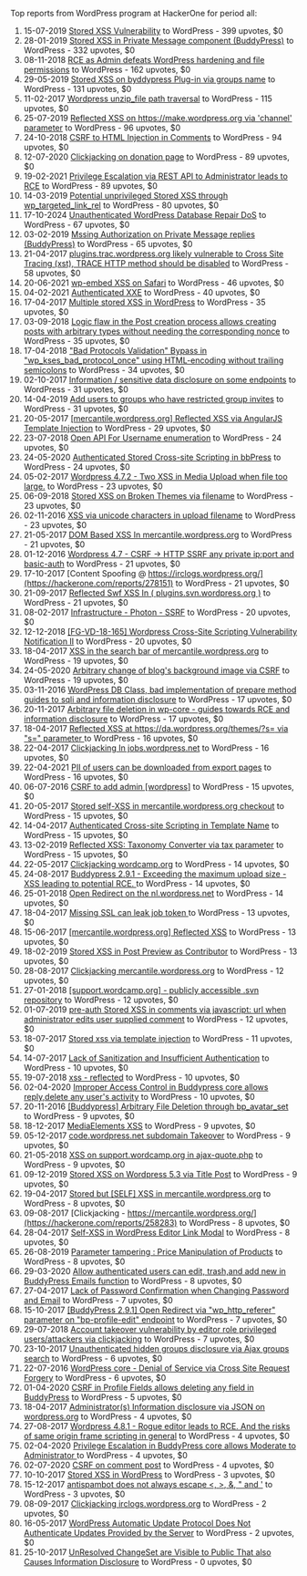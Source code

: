 Top reports from WordPress program at HackerOne for period all:

1. 15-07-2019 [Stored XSS Vulnerability](https://hackerone.com/reports/643908) to WordPress - 399 upvotes, $0
2. 28-01-2019 [Stored XSS in Private Message component (BuddyPress)](https://hackerone.com/reports/487081) to WordPress - 332 upvotes, $0
3. 08-11-2018 [RCE as Admin defeats WordPress hardening and file permissions](https://hackerone.com/reports/436928) to WordPress - 162 upvotes, $0
4. 29-05-2019 [Stored XSS on byddypress Plug-in via groups name](https://hackerone.com/reports/592316) to WordPress - 131 upvotes, $0
5. 11-02-2017 [Wordpress unzip_file path traversal](https://hackerone.com/reports/205481) to WordPress - 115 upvotes, $0
6. 25-07-2019 [Reflected XSS on https://make.wordpress.org via 'channel' parameter](https://hackerone.com/reports/659419) to WordPress - 96 upvotes, $0
7. 24-10-2018 [CSRF to HTML Injection in Comments](https://hackerone.com/reports/428019) to WordPress - 94 upvotes, $0
8. 12-07-2020 [Clickjacking on donation page](https://hackerone.com/reports/921709) to WordPress - 89 upvotes, $0
9. 19-02-2021 [Privilege Escalation via REST API to Administrator leads to RCE](https://hackerone.com/reports/1107282) to WordPress - 89 upvotes, $0
10. 14-03-2019 [Potential unprivileged Stored XSS through wp_targeted_link_rel](https://hackerone.com/reports/509930) to WordPress - 80 upvotes, $0
11. 17-10-2024 [Unauthenticated WordPress Database Repair DoS](https://hackerone.com/reports/2786591) to WordPress - 67 upvotes, $0
12. 03-02-2019 [Mssing Authorization on Private Message replies (BuddyPress)](https://hackerone.com/reports/490782) to WordPress - 65 upvotes, $0
13. 21-04-2017 [plugins.trac.wordpress.org likely vulnerable to Cross Site Tracing (xst), TRACE HTTP method should be disabled](https://hackerone.com/reports/222692) to WordPress - 58 upvotes, $0
14. 20-06-2021 [wp-embed XSS on Safari](https://hackerone.com/reports/1238528) to WordPress - 46 upvotes, $0
15. 04-02-2021 [Authenticated XXE](https://hackerone.com/reports/1095645) to WordPress - 40 upvotes, $0
16. 17-04-2017 [Multiple stored XSS in WordPress](https://hackerone.com/reports/221507) to WordPress - 35 upvotes, $0
17. 03-09-2018 [Logic flaw in the Post creation process allows creating posts with arbitrary types without needing the corresponding nonce](https://hackerone.com/reports/404323) to WordPress - 35 upvotes, $0
18. 17-04-2018 ["Bad Protocols Validation" Bypass in "wp_kses_bad_protocol_once" using HTML-encoding without trailing semicolons](https://hackerone.com/reports/339483) to WordPress - 34 upvotes, $0
19. 02-10-2017 [Information / sensitive data disclosure on some endpoints](https://hackerone.com/reports/273726) to WordPress - 31 upvotes, $0
20. 14-04-2019 [Add users to groups who have restricted group invites](https://hackerone.com/reports/538008) to WordPress - 31 upvotes, $0
21. 20-05-2017 [[mercantile.wordpress.org] Reflected XSS via AngularJS Template Injection](https://hackerone.com/reports/230234) to WordPress - 29 upvotes, $0
22. 23-07-2018 [Open API For Username enumeration](https://hackerone.com/reports/385322) to WordPress - 24 upvotes, $0
23. 24-05-2020 [Authenticated Stored Cross-site Scripting in bbPress](https://hackerone.com/reports/881918) to WordPress - 24 upvotes, $0
24. 05-02-2017 [Wordpress 4.7.2 - Two XSS in Media Upload when file too large.](https://hackerone.com/reports/203515) to WordPress - 23 upvotes, $0
25. 06-09-2018 [Stored XSS on Broken Themes via filename](https://hackerone.com/reports/406289) to WordPress - 23 upvotes, $0
26. 02-11-2016 [XSS via unicode characters in upload filename](https://hackerone.com/reports/179695) to WordPress - 23 upvotes, $0
27. 21-05-2017 [DOM Based XSS In mercantile.wordpress.org](https://hackerone.com/reports/230435) to WordPress - 21 upvotes, $0
28. 01-12-2016 [Wordpress 4.7 - CSRF -\> HTTP SSRF any private ip:port and basic-auth](https://hackerone.com/reports/187520) to WordPress - 21 upvotes, $0
29. 17-10-2017 [Content Spoofing @ https://irclogs.wordpress.org/](https://hackerone.com/reports/278151) to WordPress - 21 upvotes, $0
30. 21-09-2017 [Reflected Swf XSS In ( plugins.svn.wordpress.org )](https://hackerone.com/reports/270060) to WordPress - 21 upvotes, $0
31. 08-02-2017 [Infrastructure - Photon - SSRF](https://hackerone.com/reports/204513) to WordPress - 20 upvotes, $0
32. 12-12-2018 [[FG-VD-18-165] Wordpress Cross-Site Scripting Vulnerability Notification II](https://hackerone.com/reports/460911) to WordPress - 20 upvotes, $0
33. 18-04-2017 [XSS in the search bar of mercantile.wordpress.org](https://hackerone.com/reports/221893) to WordPress - 19 upvotes, $0
34. 24-05-2020 [Arbitrary change of blog's background image via CSRF](https://hackerone.com/reports/881855) to WordPress - 19 upvotes, $0
35. 03-11-2016 [WordPress DB Class, bad implementation of prepare method guides to sqli and information disclosure](https://hackerone.com/reports/179920) to WordPress - 17 upvotes, $0
36. 20-11-2017 [Arbitrary file deletion in wp-core - guides towards RCE and information disclosure](https://hackerone.com/reports/291878) to WordPress - 17 upvotes, $0
37. 18-04-2017 [Reflected XSS at https://da.wordpress.org/themes/?s= via "s=" parameter ](https://hackerone.com/reports/222040) to WordPress - 16 upvotes, $0
38. 22-04-2017 [Clickjacking In jobs.wordpress.net](https://hackerone.com/reports/223024) to WordPress - 16 upvotes, $0
39. 22-04-2021 [PII of users can be downloaded from export pages](https://hackerone.com/reports/1172852) to WordPress - 16 upvotes, $0
40. 06-07-2016 [CSRF to add admin [wordpress]](https://hackerone.com/reports/149589) to WordPress - 15 upvotes, $0
41. 20-05-2017 [Stored self-XSS in mercantile.wordpress.org checkout](https://hackerone.com/reports/230232) to WordPress - 15 upvotes, $0
42. 14-04-2017 [Authenticated Cross-site Scripting in Template Name](https://hackerone.com/reports/220903) to WordPress - 15 upvotes, $0
43. 13-02-2019 [Reflected XSS: Taxonomy Converter via tax parameter](https://hackerone.com/reports/495515) to WordPress - 15 upvotes, $0
44. 22-05-2017 [Clickjacking wordcamp.org](https://hackerone.com/reports/230581) to WordPress - 14 upvotes, $0
45. 24-08-2017 [Buddypress 2.9.1 - Exceeding the maximum upload size  - XSS leading to potential RCE. ](https://hackerone.com/reports/263109) to WordPress - 14 upvotes, $0
46. 25-01-2018 [Open Redirect on the nl.wordpress.net](https://hackerone.com/reports/309058) to WordPress - 14 upvotes, $0
47. 18-04-2017 [Missing SSL can leak job token ](https://hackerone.com/reports/222036) to WordPress - 13 upvotes, $0
48. 15-06-2017 [[mercantile.wordpress.org] Reflected XSS](https://hackerone.com/reports/240256) to WordPress - 13 upvotes, $0
49. 18-02-2019 [Stored XSS in Post Preview as Contributor](https://hackerone.com/reports/497724) to WordPress - 13 upvotes, $0
50. 28-08-2017 [Clickjacking mercantile.wordpress.org](https://hackerone.com/reports/264125) to WordPress - 12 upvotes, $0
51. 27-01-2018 [[support.wordcamp.org] - publicly accessible .svn repository](https://hackerone.com/reports/309714) to WordPress - 12 upvotes, $0
52. 01-07-2019 [pre-auth Stored XSS in comments via javascript: url when administrator edits user supplied comment](https://hackerone.com/reports/633231) to WordPress - 12 upvotes, $0
53. 18-07-2017 [Stored xss via template injection](https://hackerone.com/reports/250837) to WordPress - 11 upvotes, $0
54. 14-07-2017 [Lack of Sanitization and Insufficient Authentication](https://hackerone.com/reports/249759) to WordPress - 10 upvotes, $0
55. 19-07-2018 [xss - reflected](https://hackerone.com/reports/384112) to WordPress - 10 upvotes, $0
56. 02-04-2020 [Improper Access Control in Buddypress core allows reply,delete any user's activity](https://hackerone.com/reports/837256) to WordPress - 10 upvotes, $0
57. 20-11-2016 [[Buddypress] Arbitrary File Deletion through bp_avatar_set](https://hackerone.com/reports/183568) to WordPress - 9 upvotes, $0
58. 18-12-2017 [MediaElements XSS](https://hackerone.com/reports/299112) to WordPress - 9 upvotes, $0
59. 05-12-2017 [code.wordpress.net subdomain Takeover](https://hackerone.com/reports/295330) to WordPress - 9 upvotes, $0
60. 21-05-2018 [XSS on support.wordcamp.org in ajax-quote.php](https://hackerone.com/reports/355773) to WordPress - 9 upvotes, $0
61. 09-12-2019 [Stored XSS on Wordpress 5.3 via Title Post](https://hackerone.com/reports/754352) to WordPress - 9 upvotes, $0
62. 19-04-2017 [Stored but [SELF] XSS in mercantile.wordpress.org](https://hackerone.com/reports/222224) to WordPress - 8 upvotes, $0
63. 09-08-2017 [Clickjacking - https://mercantile.wordpress.org/](https://hackerone.com/reports/258283) to WordPress - 8 upvotes, $0
64. 28-04-2017 [Self-XSS in WordPress Editor Link Modal](https://hackerone.com/reports/224556) to WordPress - 8 upvotes, $0
65. 26-08-2019 [Parameter tampering : Price Manipulation of Products](https://hackerone.com/reports/682344) to WordPress - 8 upvotes, $0
66. 29-03-2020 [Allow authenticated users can edit, trash,and add new in BuddyPress Emails function](https://hackerone.com/reports/833782) to WordPress - 8 upvotes, $0
67. 27-04-2017 [Lack of Password Confirmation when Changing Password and Email](https://hackerone.com/reports/224214) to WordPress - 7 upvotes, $0
68. 15-10-2017 [[BuddyPress 2.9.1] Open Redirect via "wp_http_referer" parameter on "bp-profile-edit" endpoint](https://hackerone.com/reports/277502) to WordPress - 7 upvotes, $0
69. 29-07-2018 [Account takeover vulnerability by editor role privileged users/attackers via clickjacking](https://hackerone.com/reports/388254) to WordPress - 7 upvotes, $0
70. 23-10-2017 [Unauthenticated hidden groups disclosure via Ajax groups search](https://hackerone.com/reports/282176) to WordPress - 6 upvotes, $0
71. 22-07-2016 [WordPress core  - Denial of Service via Cross Site Request Forgery](https://hackerone.com/reports/153093) to WordPress - 6 upvotes, $0
72. 01-04-2020 [CSRF in Profile Fields allows deleting any field in BuddyPress](https://hackerone.com/reports/836187) to WordPress - 5 upvotes, $0
73. 18-04-2017 [Administrator(s) Information disclosure via JSON on wordpress.org](https://hackerone.com/reports/221734) to WordPress - 4 upvotes, $0
74. 27-08-2017 [Wordpress 4.8.1 - Rogue editor leads to RCE. And the risks of same origin frame scripting in general](https://hackerone.com/reports/263718) to WordPress - 4 upvotes, $0
75. 02-04-2020 [Privilege Escalation in BuddyPress core allows Moderate to Administrator ](https://hackerone.com/reports/837018) to WordPress - 4 upvotes, $0
76. 02-07-2020 [CSRF on comment post](https://hackerone.com/reports/914232) to WordPress - 4 upvotes, $0
77. 10-10-2017 [Stored XSS in WordPress](https://hackerone.com/reports/276105) to WordPress - 3 upvotes, $0
78. 15-12-2017 [antispambot does not always escape \<, \>, &, " and '](https://hackerone.com/reports/298218) to WordPress - 3 upvotes, $0
79. 08-09-2017 [Clickjacking irclogs.wordpress.org](https://hackerone.com/reports/267075) to WordPress - 2 upvotes, $0
80. 16-05-2017 [WordPress Automatic Update Protocol Does Not Authenticate Updates Provided by the Server](https://hackerone.com/reports/228854) to WordPress - 2 upvotes, $0
81. 25-10-2017 [UnResolved ChangeSet are Visible to Public That also Causes Information Disclosure](https://hackerone.com/reports/282843) to WordPress - 0 upvotes, $0
